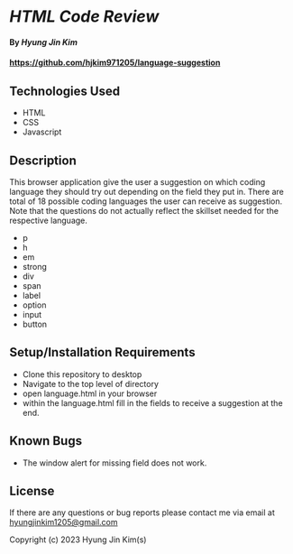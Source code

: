 # _HTML Code Review_

#### By _**Hyung Jin Kim**_

#### https://github.com/hjkim971205/language-suggestion

## Technologies Used

* HTML
* CSS
* Javascript

## Description

This browser application give the user a suggestion on which coding language they should try out depending on the field they put in. There are total of 18 possible coding languages the user can receive as suggestion. Note that the questions do not actually reflect the skillset needed for the respective language.

* p
* h
* em
* strong
* div
* span
* label
* option
* input
* button

## Setup/Installation Requirements

* Clone this repository to desktop
* Navigate to the top level of directory
* open language.html in your browser
* within the language.html fill in the fields to receive a suggestion at the end.

## Known Bugs

* The window alert for missing field does not work.

## License

If there are any questions or bug reports please contact me via email at hyungjinkim1205@gmail.com

Copyright (c) 2023 Hyung Jin Kim(s)